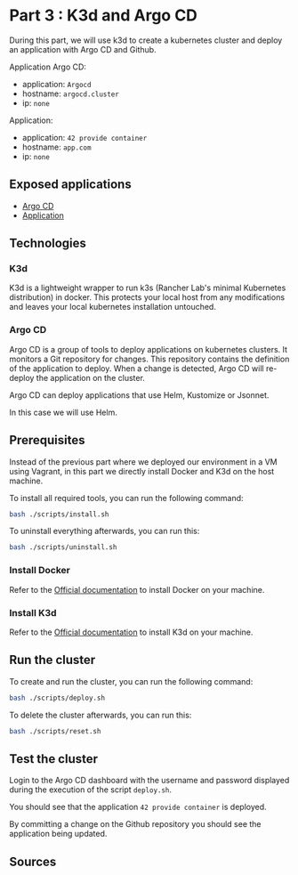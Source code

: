 # Part 3 : K3d and Argo CD

During this part, we will use k3d to create a kubernetes cluster and deploy an
application with Argo CD and Github.

Application Argo CD:
 - application: `Argocd`
 - hostname: `argocd.cluster`
 - ip: `none`

Application:
 - application: `42 provide container`
 - hostname: `app.com`
 - ip: `none`

## Exposed applications
 - [Argo CD](http://argocd.cluster/)
 - [Application](http://app.com/)

## Technologies

### K3d

K3d is a lightweight wrapper to run k3s (Rancher Lab's minimal Kubernetes
distribution) in docker. This protects your local host from any modifications
and leaves your local kubernetes installation untouched.

### Argo CD

Argo CD is a group of tools to deploy applications on kubernetes clusters.
It monitors a Git repository for changes. This repository contains the
definition of the application to deploy. When a change is detected, Argo CD will
re-deploy the application on the cluster.

Argo CD can deploy applications that use Helm, Kustomize or Jsonnet.

In this case we will use Helm.

## Prerequisites

Instead of the previous part where we deployed our environment in a VM using
Vagrant, in this part we directly install Docker and K3d on the host machine.

To install all required tools, you can run the following command:

```bash
bash ./scripts/install.sh
```

To uninstall everything afterwards, you can run this:

```bash
bash ./scripts/uninstall.sh
```

### Install Docker

Refer to the [Official documentation](https://docs.docker.com/get-docker/) to
install Docker on your machine.

### Install K3d

Refer to the [Official documentation](https://k3d.io/#installation) to install
K3d on your machine.

## Run the cluster

To create and run the cluster, you can run the following command:

```bash
bash ./scripts/deploy.sh
```

To delete the cluster afterwards, you can run this:

```bash
bash ./scripts/reset.sh
```

## Test the cluster

Login to the Argo CD dashboard with the username and password displayed during
the execution of the script `deploy.sh`.

You should see that the application `42 provide container` is deployed.

By committing a change on the Github repository you should see the application
being updated.

## Sources
